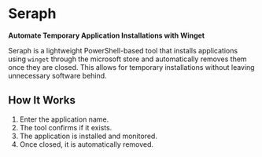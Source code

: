 # Seraph  
**Automate Temporary Application Installations with Winget**  

Seraph is a lightweight PowerShell-based tool that installs applications using `winget` through the microsoft store and automatically removes them once they are closed. This allows for temporary installations without leaving unnecessary software behind.  

## How It Works  
1. Enter the application name.  
2. The tool confirms if it exists.  
3. The application is installed and monitored.  
4. Once closed, it is automatically removed.  
